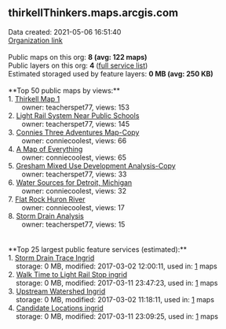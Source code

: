 <h2>thirkellThinkers.maps.arcgis.com</h2> Data created: 2021-05-06 16:51:40 <br /><a target='new' href='https://thirkellThinkers.maps.arcgis.com'>Organization link</a><br /><br />Public maps on this org: <b>8 (avg: 122 maps)</b><br />Public layers on this org: <b>4 </b>(<a target='new' href='https://services.arcgis.com/Ztg52yqJJpzzTZxz/ArcGIS/rest/services'>full service list</a>)<br />Estimated storaged used by feature layers: <b>0 MB (avg: 250 KB)</b><br /><br />**Top 50 public maps by views:**<br />  1. <a target='new' href='https://www.arcgis.com/home/item.html?id=43674759af6a4d42b9d88b2ff0be79b4'>Thirkell Map 1</a> <br />  &nbsp;&nbsp;&nbsp;&nbsp; &nbsp;&nbsp;owner: teacherspet77, views: 153<br />  2. <a target='new' href='https://www.arcgis.com/home/item.html?id=2e5ab54a149f4e6f87fa8f9f6bf39247'>Light Rail System Near Public Schools</a> <br />  &nbsp;&nbsp;&nbsp;&nbsp; &nbsp;&nbsp;owner: teacherspet77, views: 145<br />  3. <a target='new' href='https://www.arcgis.com/home/item.html?id=772eba6cbee74367aee4d1c32d25755c'>Connies Three Adventures Map-Copy</a> <br />  &nbsp;&nbsp;&nbsp;&nbsp; &nbsp;&nbsp;owner: conniecoolest, views: 66<br />  4. <a target='new' href='https://www.arcgis.com/home/item.html?id=38ee1eb1a5d7476eb521e091f035dbe2'>A Map of Everything</a> <br />  &nbsp;&nbsp;&nbsp;&nbsp; &nbsp;&nbsp;owner: conniecoolest, views: 65<br />  5. <a target='new' href='https://www.arcgis.com/home/item.html?id=f2a04d4a86504570a09cd8f5cfc9844a'>Gresham Mixed Use Development Analysis-Copy</a> <br />  &nbsp;&nbsp;&nbsp;&nbsp; &nbsp;&nbsp;owner: teacherspet77, views: 33<br />  6. <a target='new' href='https://www.arcgis.com/home/item.html?id=16763ec2b3a94ffe82fc1cd93d287f3c'>Water Sources for Detroit, Michigan</a> <br />  &nbsp;&nbsp;&nbsp;&nbsp; &nbsp;&nbsp;owner: conniecoolest, views: 32<br />  7. <a target='new' href='https://www.arcgis.com/home/item.html?id=e32b74846e6246eaae2c787aa752933f'>Flat Rock Huron River</a> <br />  &nbsp;&nbsp;&nbsp;&nbsp; &nbsp;&nbsp;owner: conniecoolest, views: 17<br />  8. <a target='new' href='https://www.arcgis.com/home/item.html?id=b359ae83bcdc47a292ae59354c7764a1'>Storm Drain Analysis</a> <br />  &nbsp;&nbsp;&nbsp;&nbsp; &nbsp;&nbsp;owner: teacherspet77, views: 15<br /><br /><br />**Top 25 largest public feature services (estimated):**<br /> 1. <a target='new' href='https://www.arcgis.com/home/item.html?id=0495d46db07b4e6db0dfce5c6e33cae3'>Storm Drain  Trace Ingrid</a><br /> &nbsp;&nbsp;&nbsp;&nbsp;storage: 0 MB, modified: 2017-03-02 12:00:11,  used in: <a target='new' href='https://ed-ind-tb.s3-us-west-1.amazonaws.com/ADI/0495d46db07b4e6db0dfce5c6e33cae3.html'> 1</a> maps<br /> 2. <a target='new' href='https://www.arcgis.com/home/item.html?id=c14078fba9bd46d5bf750205458f1336'>Walk Time to Light Rail Stop ingrid</a><br /> &nbsp;&nbsp;&nbsp;&nbsp;storage: 0 MB, modified: 2017-03-11 23:47:23,  used in: <a target='new' href='https://ed-ind-tb.s3-us-west-1.amazonaws.com/ADI/c14078fba9bd46d5bf750205458f1336.html'> 1</a> maps<br /> 3. <a target='new' href='https://www.arcgis.com/home/item.html?id=a5e3a599c330458fafa9c7b6f84ab905'>Upstream Watershed Ingrid</a><br /> &nbsp;&nbsp;&nbsp;&nbsp;storage: 0 MB, modified: 2017-03-02 11:18:11,  used in: <a target='new' href='https://ed-ind-tb.s3-us-west-1.amazonaws.com/ADI/a5e3a599c330458fafa9c7b6f84ab905.html'> 1</a> maps<br /> 4. <a target='new' href='https://www.arcgis.com/home/item.html?id=7a259e5252f54d8a91065703c167c881'>Candidate Locations ingrid</a><br /> &nbsp;&nbsp;&nbsp;&nbsp;storage: 0 MB, modified: 2017-03-11 23:09:25,  used in: <a target='new' href='https://ed-ind-tb.s3-us-west-1.amazonaws.com/ADI/7a259e5252f54d8a91065703c167c881.html'> 1</a> maps<br />